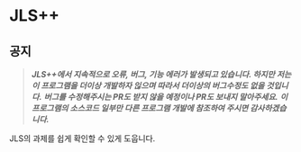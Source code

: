# JLS++

## 공지
> ***JLS++에서 지속적으로 오류, 버그, 기능 에러가 발생되고 있습니다. 하지만 저는 이 프로그램을 더이상 개발하자 읺으며 따라서 더이상의 버그수정도 없을 것입니다.***
> ***버그를 수정해주시는 PR도 받지 않을 예정이나 PR도 보내지 말아주세요.***
> ***이 프로그램의 소스코드 일부만 다른 프로그램 개발에 참조하여 주시면 감사하겠습니다.***

JLS의 과제를 쉽게 확인할 수 있게 도웁니다.
